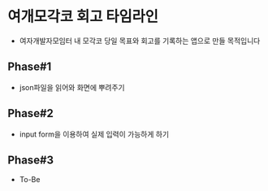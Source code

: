 # 여개모각코 회고 타임라인
- 여자개발자모임터 내 모각코 당일 목표와 회고를 기록하는 앱으로 만들 목적입니다

## Phase#1
- json파일을 읽어와 화면에 뿌려주기

## Phase#2
- input form을 이용하여 실제 입력이 가능하게 하기

## Phase#3
- To-Be
